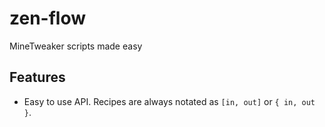 # zen-flow
MineTweaker scripts made easy

## Features

 - Easy to use API. Recipes are always notated as `[in, out]` or `{ in, out }`.
